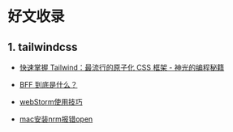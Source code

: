 # 好文收录

## 1. tailwindcss

- [快速掌握 Tailwind：最流行的原子化 CSS 框架 - 神光的编程秘籍](https://mp.weixin.qq.com/s/kl8Dwo_jFGRU2VwE3Vn62g)

- [BFF 到底是什么？](https://zhuanlan.zhihu.com/p/494178230)

- [webStorm使用技巧](https://juejin.cn/post/6963835326821302303)

- [mac安装nrm报错open](https://juejin.cn/post/7212960463730819127)
